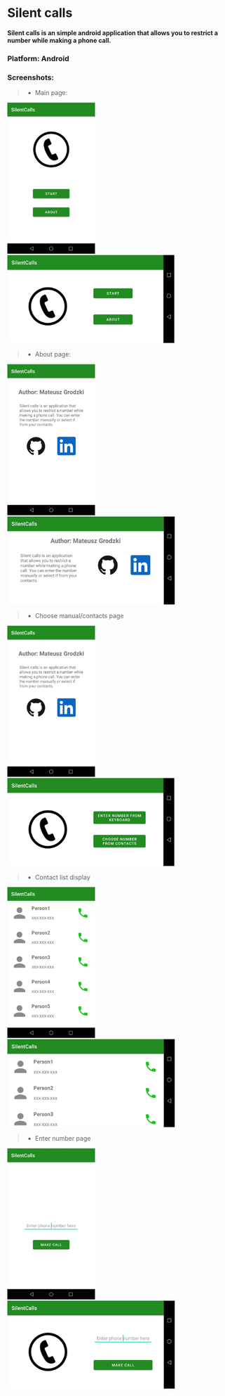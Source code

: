 # Silent calls
#### Silent calls is an simple android application that allows you to restrict a number while making a phone call.
### Platform: Android
### Screenshots: 
> * Main page:

<img src="./img/mainPortrait.jpg" width="200">&nbsp;&nbsp;&nbsp;<img src ="./img/mainLandscape.jpg" height="200">
> * About page:

<img src="./img/aboutPortrait.jpg" width="200">&nbsp;&nbsp;&nbsp;<img src ="./img/aboutLandscape.jpg" height="200">
> * Choose manual/contacts page

<img src="./img/aboutPortrait.jpg" width="200">&nbsp;&nbsp;&nbsp;<img src ="./img/chooseLandscape.jpg" height="200">
> * Contact list display

<img src="./img/contactsPortrait.jpg" width="200">&nbsp;&nbsp;&nbsp;<img src ="./img/contactsLandscape.jpg" height="200">
> * Enter number page

<img src="./img/callPortrait.jpg" width="200">&nbsp;&nbsp;&nbsp;<img src ="./img/callLandscape.jpg" height="200">
